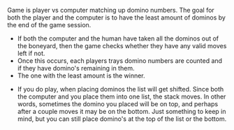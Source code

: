 Game is player vs computer matching up domino numbers. The goal for both the player and the computer
is to have the least amount of dominos by the end of the game session.
- If both the computer and the human have taken all the dominos out of the boneyard, then the game
  checks whether they have any valid moves left if not.
- Once this occurs, each players trays domino numbers are counted and if they have domino's remaining in them.
- The one with the least amount is the winner.

* If you do play, when placing dominos the list will get shifted. Since both the computer and you place them
  into one list, the stack moves. In other words, sometimes the domino you placed will be on top, and perhaps
  after a couple moves it may be on the bottom. Just something to keep in mind, but you can still place domino's
  at the top of the list or the bottom.

